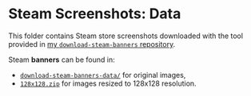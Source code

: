 # Steam Screenshots: Data

This folder contains Steam store screenshots downloaded with the tool provided in [my `download-steam-banners` repository](https://github.com/woctezuma/download-steam-banners).

Steam **banners** can be found in:
-   [`download-steam-banners-data/`](https://github.com/woctezuma/download-steam-banners-data) for original images,
-   [`128x128.zip`](https://github.com/woctezuma/google-colab/tree/master/data) for images resized to 128x128 resolution.
